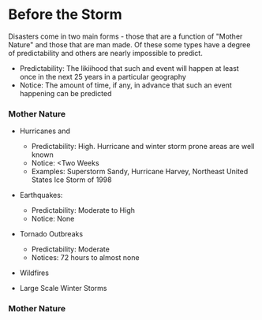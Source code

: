 # Before the Storm

Disasters come in two main forms - those that are a function of "Mother Nature" and those that are man made. Of these some types have a degree of predictability and others are nearly impossible to predict. 

* Predictability: The likiihood that such and event will happen at least once in the next 25 years in a particular geography
* Notice: The amount of time, if any, in advance that such an event happening can be predicted



### Mother Nature

* Hurricanes and 
  * Predictability: High. Hurricane and winter storm prone areas are well known
  * Notice: &lt;Two Weeks
  * Examples: Superstorm Sandy, Hurricane Harvey, Northeast United States Ice Storm of 1998
* Earthquakes:
  * Predictability: Moderate to High
  * Notice: None
* Tornado Outbreaks

  * Predictability: Moderate
  * Notices: 72 hours to almost none

* Wildfires

* Large Scale Winter Storms

### 

### Mother Nature



